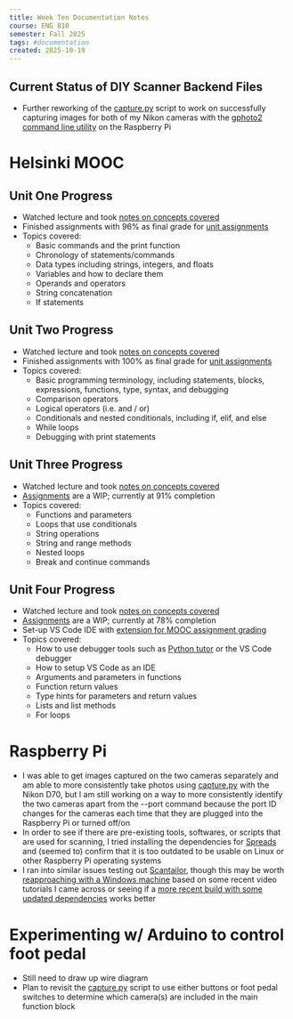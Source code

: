 ```yaml
---
title: Week Ten Documentation Notes
course: ENG 810
semester: Fall 2025
tags: #documentation
created: 2025-10-19
---
```


## Current Status of DIY Scanner Backend Files
- Further reworking of the [capture.py](/diyscanner/capture.py) script to work on successfully capturing images for both of my Nikon cameras with the [gphoto2 command line utility](http://www.gphoto.org/doc/manual/ref-gphoto2-cli.html#cli-examples) on the Raspberry Pi

# Helsinki MOOC
## Unit One Progress
- Watched lecture and took [notes on concepts covered](/helsinki_mooc/written_notes/part_one.md)
- Finished assignments with 96% as final grade for [unit assignments](/helsinki_mooc/assignments/part_one/)
- Topics covered:
    - Basic commands and the print function
    - Chronology of statements/commands
    - Data types including strings, integers, and floats
    - Variables and how to declare them
    - Operands and operators
    - String concatenation
    - If statements
## Unit Two Progress
- Watched lecture and took [notes on concepts covered](/helsinki_mooc/py_notes/lecture_two.py)
- Finished assignments with 100% as final grade for [unit assignments](/helsinki_mooc/assignments/part_two/)
- Topics covered:
    - Basic programming terminology, including statements, blocks, expressions, functions, type, syntax, and debugging
    - Comparison operators
    - Logical operators (i.e. and / or)
    - Conditionals and nested conditionals, including if, elif, and else
    - While loops
    - Debugging with print statements
## Unit Three Progress
- Watched lecture and took [notes on concepts covered](/helsinki_mooc/py_notes/lecture_three.py)
- [Assignments](/helsinki_mooc/assignments/part_three/) are a WIP; currently at 91% completion
- Topics covered:
    - Functions and parameters
    - Loops that use conditionals
    - String operations
    - String and range methods
    - Nested loops
    - Break and continue commands
## Unit Four Progress
- Watched lecture and took [notes on concepts covered](/helsinki_mooc/py_notes/lecture_four.py)
- [Assignments](/helsinki_mooc/assignments/part_four/) are a WIP; currently at 78% completion
- Set-up VS Code IDE with [extension for MOOC assignment grading](https://www.mooc.fi/en/installation/vscode/)
- Topics covered:
    - How to use debugger tools such as [Python tutor](https://pythontutor.com/) or the VS Code debugger
    - How to setup VS Code as an IDE
    - Arguments and parameters in functions
    - Function return values
    - Type hints for parameters and return values
    - Lists and list methods
    - For loops

# Raspberry Pi
- I was able to get images captured on the two cameras separately and am able to more consistently take photos using [capture.py](/diyscanner/capture.py) with the Nikon D70, but I am still working on a way to more consistently identify the two cameras apart from the --port command because the port ID changes for the cameras each time that they are plugged into the Raspberry Pi or turned off/on
- In order to see if there are pre-existing tools, softwares, or scripts that are used for scanning, I tried installing the dependencies for [Spreads](https://spreads.readthedocs.io/en/v0.4.2/) and (seemed to) confirm that it is too outdated to be usable on Linux or other Raspberry Pi operating systems
- I ran into similar issues testing out [Scantailor](https://scantailor.org/), though this may be worth [reapproaching with a Windows machine](https://www.youtube.com/watch?v=IM1EqJ3MCII) based on some recent video tutorials I came across or seeing if a [more recent build with some updated dependencies](https://github.com/4lex4/scantailor-advanced) works better

# Experimenting w/ Arduino to control foot pedal
- Still need to draw up wire diagram
- Plan to revisit the [capture.py](/diyscanner/capture.py) script to use either buttons or foot pedal switches to determine which camera(s) are included in the main function block